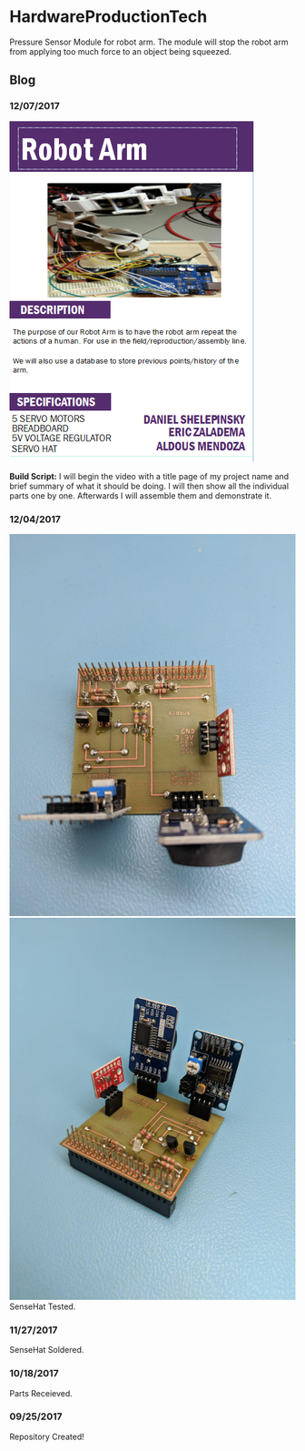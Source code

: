 # HardwareProductionTech
Pressure Sensor Module for robot arm.
The module will stop the robot arm from applying too much force to an object being squeezed.


## Blog


### 12/07/2017
<img src="https://github.com/AldousMendoza/HardwareProductionTech/blob/master/placard.PNG?raw=true">

**Build Script:** I will begin the video with a title page of my project name and brief summary of what it should be doing.
I will then show all the individual parts one by one. Afterwards I will assemble them and demonstrate it.

### 12/04/2017
<img src="https://github.com/AldousMendoza/HardwareProductionTech/blob/master/SenseHat1.jpg?raw=true">
<img src="https://github.com/AldousMendoza/HardwareProductionTech/blob/master/SenseHat2.jpg?raw=true">
SenseHat Tested.
    
### 11/27/2017
SenseHat Soldered.
    
### 10/18/2017
Parts Receieved.
   
### 09/25/2017
Repository Created!
